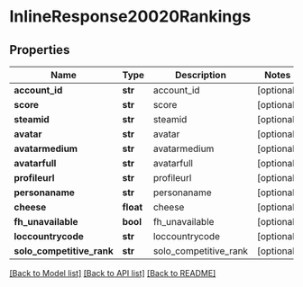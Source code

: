 # InlineResponse20020Rankings

## Properties
Name | Type | Description | Notes
------------ | ------------- | ------------- | -------------
**account_id** | **str** | account_id | [optional] 
**score** | **str** | score | [optional] 
**steamid** | **str** | steamid | [optional] 
**avatar** | **str** | avatar | [optional] 
**avatarmedium** | **str** | avatarmedium | [optional] 
**avatarfull** | **str** | avatarfull | [optional] 
**profileurl** | **str** | profileurl | [optional] 
**personaname** | **str** | personaname | [optional] 
**cheese** | **float** | cheese | [optional] 
**fh_unavailable** | **bool** | fh_unavailable | [optional] 
**loccountrycode** | **str** | loccountrycode | [optional] 
**solo_competitive_rank** | **str** | solo_competitive_rank | [optional] 

[[Back to Model list]](../README.md#documentation-for-models) [[Back to API list]](../README.md#documentation-for-api-endpoints) [[Back to README]](../README.md)


